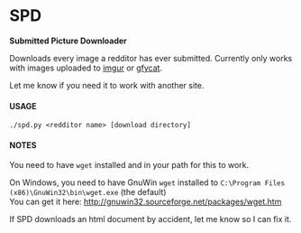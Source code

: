 SPD
===
__Submitted Picture Downloader__

Downloads every image a redditor has ever submitted.
Currently only works with images uploaded to [imgur](//imgur.com) or [gfycat](//gfycat.com).

Let me know if you need it to work with another site.

#### USAGE
```
./spd.py <redditor name> [download directory]
```

#### NOTES

You need to have `wget` installed and in your path for this to work.

On Windows, you need to have GnuWin `wget` installed to `C:\Program Files (x86)\GnuWin32\bin\wget.exe` (the default)  
You can get it here: http://gnuwin32.sourceforge.net/packages/wget.htm

If SPD downloads an html document by accident, let me know so I can fix it.
